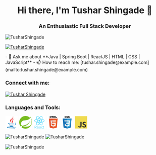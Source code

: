 <h1 align="center">Hi there, I'm Tushar Shingade 👋</h1>
<h3 align="center">An Enthusiastic Full Stack Developer</h3>
<p align="left"> <img src="https://komarev.com/ghpvc/?username=TusharShingade&label=Profile%20views&color=0e75b6&style=flat" alt="TusharShingade" /> </p>
<p align="left"> <a href="https://github.com/ryo-ma/github-profile-trophy"><img src="https://github-profile-trophy.vercel.app/?username=TusharShingade" alt="TusharShingade" /></a> </p>
- 💬 Ask me about **Java | Spring Boot | ReactJS | HTML | CSS | JavaScript**
- 📫 How to reach me: [tushar.shingade@example.com](mailto:tushar.shingade@example.com)
<h3 align="left">Connect with me:</h3>
<p align="left">
  <a href="https://linkedin.com/in/tushar-shingade-7a39b2220" target="blank">
    <img align="center" src="https://raw.githubusercontent.com/rahuldkjain/github-profile-readme-generator/master/src/images/icons/Social/linked-in-alt.svg" alt="Tushar Shingade" height="30" width="40" />
  </a>
  <!-- Add more social links as needed -->
</p>

<h3 align="left">Languages and Tools:</h3>
<p align="left">
  <img src="https://raw.githubusercontent.com/devicons/devicon/master/icons/java/java-original.svg" alt="Java" width="40" height="40"/>
  <img src="https://raw.githubusercontent.com/devicons/devicon/master/icons/spring/spring-original.svg" alt="Spring Boot" width="40" height="40"/>
  <img src="https://raw.githubusercontent.com/devicons/devicon/master/icons/react/react-original-wordmark.svg" alt="ReactJS" width="40" height="40"/>
  <img src="https://raw.githubusercontent.com/devicons/devicon/master/icons/html5/html5-original-wordmark.svg" alt="HTML" width="40" height="40"/>
  <img src="https://raw.githubusercontent.com/devicons/devicon/master/icons/css3/css3-original-wordmark.svg" alt="CSS" width="40" height="40"/>
  <img src="https://raw.githubusercontent.com/devicons/devicon/master/icons/javascript/javascript-original.svg" alt="JavaScript" width="40" height="40"/>
  <!-- Add more icons for additional skills and technologies -->
</p>

<!-- GitHub Stats and Most Used Language Section -->
<p align="left">
  <img src="https://github-readme-stats.vercel.app/api/top-langs?username=TusharShingade&show_icons=true&locale=en&layout=compact" alt="TusharShingade" />
  <img src="https://github-readme-stats.vercel.app/api?username=TusharShingade&show_icons=true&locale=en" alt="TusharShingade" />
</p>
<p><img align="center" src="https://github-readme-streak-stats.herokuapp.com/?user=TusharShingade&" alt="TusharShingade" /></p>

